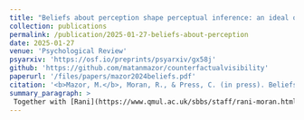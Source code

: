```yaml
---
title: "Beliefs about perception shape perceptual inference: an ideal observer model of detection"
collection: publications
permalink: /publication/2025-01-27-beliefs-about-perception
date: 2025-01-27
venue: 'Psychological Review'
psyarxiv: 'https://osf.io/preprints/psyarxiv/gx58j'
github: 'https://github.com/matanmazor/counterfactualvisibility'
paperurl: '/files/papers/mazor2024beliefs.pdf'
citation: '<b>Mazor, M.</b>, Moran, R., & Press, C. (in press). Beliefs about perception shape perceptual inference: an ideal observer model of detection. <i>Psychological Review</i>'
summary_paragraph: >
 Together with [Rani](https://www.qmul.ac.uk/sbbs/staff/rani-moran.html) and [Clare](https://profiles.ucl.ac.uk/6628-clare-press), we propose a new way to model perceptual detection decisions (decisions about whether something is present or absent). Our model has only one sensor that is sensitive to the presence of a target image, and participants are assumed to observe this sensor and make decisions based on its output. This model exemplifies two principles. First, deciding that something is not there based on the sensor not activating is what philosophers call "an argument from ignorance". And second, this makes decisions about absence strongly dependent on beliefs about the probability that the sensor would activate when the target image is present. The model fits well data from three detection experiments, and reveals that people vary in how much they take into account the properties of the sensor when making decisions about absence. 
---
```

